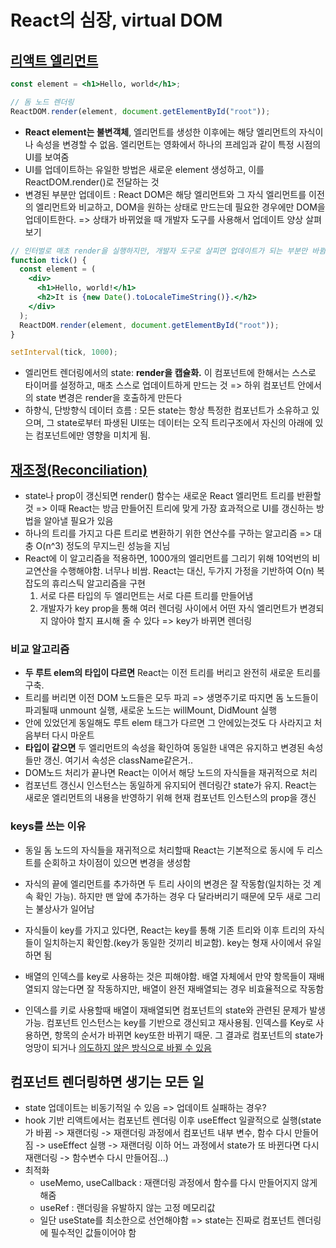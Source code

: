 # React의 심장, virtual DOM

## [리액트 엘리먼트](https://ko.reactjs.org/docs/rendering-elements.html)

```jsx
const element = <h1>Hello, world</h1>;

// 돔 노드 렌더링
ReactDOM.render(element, document.getElementById("root"));
```

- **React element는 불변객체**, 엘리먼트를 생성한 이후에는 해당 엘리먼트의 자식이나 속성을 변경할 수 없음. 엘리먼트는 영화에서 하나의 프레임과 같이 특정 시점의 UI를 보여줌
- UI를 업데이트하는 유일한 방법은 새로운 element 생성하고, 이를 ReactDOM.render()로 전달하는 것
- 변경된 부분만 업데이트 : React DOM은 해당 엘리먼트와 그 자식 엘리먼트를 이전의 엘리먼트와 비교하고, DOM을 원하는 상태로 만드는데 필요한 경우에만 DOM을 업데이트한다. => 상태가 바뀌었을 때 개발자 도구를 사용해서 업데이트 양상 살펴보기

```jsx
// 인터벌로 매초 render을 실행하지만, 개발자 도구로 살피면 업데이트가 되는 부분만 바뀜
function tick() {
  const element = (
    <div>
      <h1>Hello, world!</h1>
      <h2>It is {new Date().toLocaleTimeString()}.</h2>
    </div>
  );
  ReactDOM.render(element, document.getElementById("root"));
}

setInterval(tick, 1000);
```

- 엘리먼트 렌더링에서의 state: **render을 캡슐화.** 이 컴포넌트에 한해서는 스스로 타이머를 설정하고, 매초 스스로 업데이트하게 만드는 것 => 하위 컴포넌트 안에서의 state 변경은 render을 호출하게 만든다
- 하향식, 단방향식 데이터 흐름 : 모든 state는 항상 특정한 컴포넌트가 소유하고 있으며, 그 state로부터 파생된 UI또는 데이터는 오직 트리구조에서 자신의 아래에 있는 컴포넌트에만 영향을 미치게 됨.

## [재조정(Reconciliation)](https://ko.reactjs.org/docs/reconciliation.html)

- state나 prop이 갱신되면 render() 함수는 새로운 React 엘리먼트 트리를 반환할 것 => 이때 React는 방금 만들어진 트리에 맞게 가장 효과적으로 UI를 갱신하는 방법을 알아낼 필요가 있음
- 하나의 트리를 가지고 다른 트리로 변환하기 위한 연산수를 구하는 알고리즘 => 대충 O(n^3) 정도의 무지느린 성능을 지님
- React에 이 알고리즘을 적용하면, 1000개의 엘리먼트를 그리기 위해 10억번의 비교연산을 수행해야함. 너무나 비쌈. React는 대신, 두가지 가정을 기반하여 O(n) 복잡도의 휴리스틱 알고리즘을 구현
  1. 서로 다른 타입의 두 엘리먼트는 서로 다른 트리를 만들어냄
  2. 개발자가 key prop을 통해 여러 렌더링 사이에서 어떤 자식 엘리먼트가 변경되지 않아야 할지 표시해 줄 수 있다 => key가 바뀌면 렌더링

### 비교 알고리즘

- **두 루트 elem의 타입이 다르면** React는 이전 트리를 버리고 완전히 새로운 트리를 구축.
- 트리를 버리면 이전 DOM 노드들은 모두 파괴 => 생명주기로 따지면 돔 노드들이 파괴될때 unmount 실행, 새로운 노드는 willMount, DidMount 실행
- 안에 있었던게 동일해도 루트 elem 태그가 다르면 그 안에있는것도 다 사라지고 처음부터 다시 마운트
- **타입이 같으면** 두 엘리먼트의 속성을 확인하여 동일한 내역은 유지하고 변경된 속성들만 갱신. 여기서 속성은 className같은거..
- DOM노드 처리가 끝나면 React는 이어서 해당 노드의 자식들을 재귀적으로 처리
- 컴포넌트 갱신시 인스턴스는 동일하게 유지되어 렌더링간 state가 유지. React는 새로운 엘리먼트의 내용을 반영하기 위해 현재 컴포넌트 인스턴스의 prop을 갱신

### keys를 쓰는 이유

- 동일 돔 노드의 자식들을 재귀적으로 처리할때 React는 기본적으로 동시에 두 리스트를 순회하고 차이점이 있으면 변경을 생성함
- 자식의 끝에 엘리먼트를 추가하면 두 트리 사이의 변경은 잘 작동함(일치하는 것 계속 확인 가능). 하지만 맨 앞에 추가하는 경우 다 달라버리기 때문에 모두 새로 그리는 불상사가 일어남
- 자식들이 key를 가지고 있다면, React는 key를 통해 기존 트리와 이후 트리의 자식들이 일치하는지 확인함.(key가 동일한 것끼리 비교함). key는 형재 사이에서 유일하면 됨
- 배열의 인덱스를 key로 사용하는 것은 피해야함. 배열 자체에서 만약 항목들이 재배열되지 않는다면 잘 작동하지만, 배열이 완전 재배열되는 경우 비효율적으로 작동함

- 인덱스를 키로 사용할때 배열이 재배열되면 컴포넌트의 state와 관련된 문제가 발생 가능. 컴포넌트 인스턴스는 key를 기반으로 갱신되고 재사용됨. 인덱스를 Key로 사용하면, 항목의 순서가 바뀌면 key또한 바뀌기 때문. 그 결과로 컴포넌트의 state가 엉망이 되거나 [의도하지 않은 방식으로 바뀔 수 있음](https://ko.reactjs.org/redirect-to-codepen/reconciliation/index-used-as-key)

## 컴포넌트 렌더링하면 생기는 모든 일

- state 업데이트는 비동기적일 수 있음 => 업데이트 실패하는 경우?
- hook 기반 리액트에서는 컴포넌트 렌더링 이후 useEffect 일괄적으로 실행(state가 바뀜 -> 재랜더링 -> 재랜더링 과정에서 컴포넌트 내부 변수, 함수 다시 만들어짐 -> useEffect 실행 -> 재랜더링 이하 어느 과정에서 state가 또 바뀐다면 다시 재랜더링 -> 함수변수 다시 만들어짐...)
- 최적화
  - useMemo, useCallback : 재랜더링 과정에서 함수를 다시 만들어지지 않게 해줌
  - useRef : 랜더링을 유발하지 않는 고정 메모리값
  - 일단 useState를 최소한으로 선언해야함 => state는 진짜로 컴포넌트 렌더링에 필수적인 값들이어야 함
